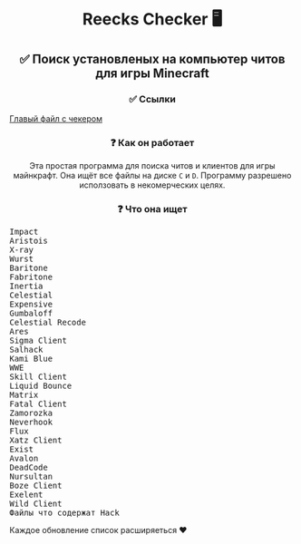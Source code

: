 <h1 align="center">Reecks Checker 🖥</h1>
<h2 align="center">✅ Поиск установленых на компьютер читов для игры Minecraft</h2>
<h3 align="center">✅ Ссылки</h3>
<a href="https://github.com/ReecksProducts/reeckscheck/blob/main/src/web/start.py" align="center">Главый файл с чекером</a>
<h3 align="center">❓ Как он работает</h3>
<p align="center">Эта простая программа для поиска читов и клиентов для игры майнкрафт. Она ищёт все файлы на диске <code>C</code> и <code>D</code>. Программу разрешено исползовать в некомерческих целях.</p>
<h3 align="center">❓ Что она ищет</h3>
<pre>
Impact
Aristois
X-ray
Wurst
Baritone
Fabritone
Inertia
Celestial
Expensive
Gumbaloff
Celestial Recode
Ares
Sigma Client
Salhack
Kami Blue
WWE
Skill Client
Liquid Bounce
Matrix
Fatal Client
Zamorozka
Neverhook
Flux
Xatz Client
Exist
Avalon
DeadCode
Nursultan
Boze Client
Exelent
Wild Client
Файлы что содержат Hack
</pre>
Каждое обновление список расширяеться ❤
